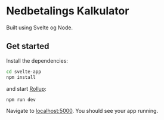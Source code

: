 # Nedbetalings Kalkulator 
Built using Svelte og Node.


## Get started

Install the dependencies:

```bash
cd svelte-app
npm install
```

and start [Rollup](https://rollupjs.org):

```bash
npm run dev
```

Navigate to [localhost:5000](http://localhost:5000). You should see your app running.


